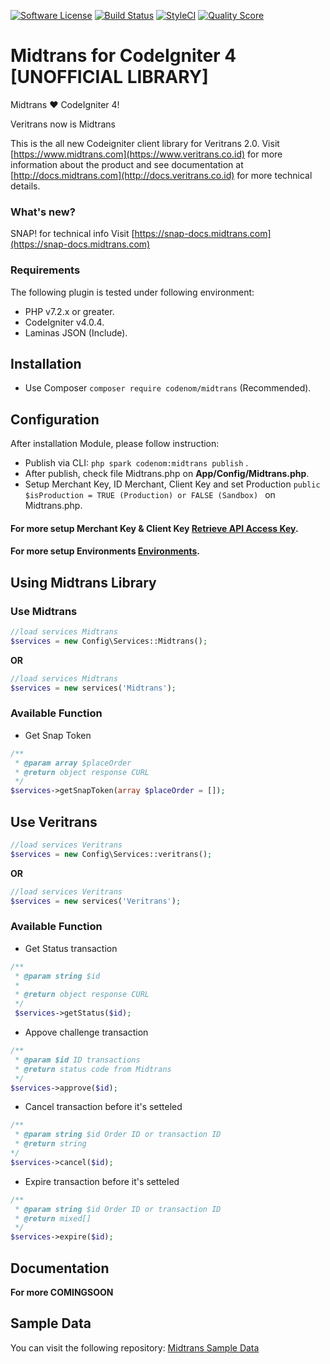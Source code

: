 [![Software License](https://img.shields.io/badge/license-MIT-brightgreen.svg?style=flat-square)](LICENSE.md)
[![Build Status](https://scrutinizer-ci.com/g/codenomdev/codeigniter4-midtrans/badges/build.png?b=master)](https://scrutinizer-ci.com/g/codenomdev/codeigniter4-midtrans/build-status/master)
[![StyleCI](https://github.styleci.io/repos/314207113/shield?branch=master)](https://github.styleci.io/repos/314207113?branch=master)
[![Quality Score](https://img.shields.io/scrutinizer/g/codenomdev/codeigniter4-midtrans.svg?style=flat-square)](https://scrutinizer-ci.com/g/codenomdev/codeigniter4-midtrans)

# Midtrans for CodeIgniter 4 [UNOFFICIAL LIBRARY]
 Midtrans :heart: CodeIgniter 4!

 Veritrans now is Midtrans

This is the all new Codeigniter client library for Veritrans 2.0. Visit [https://www.midtrans.com](https://www.veritrans.co.id) for more information about the product and see documentation at [http://docs.midtrans.com](http://docs.veritrans.co.id) for more technical details. 

### What's new?
SNAP! for technical info Visit [https://snap-docs.midtrans.com](https://snap-docs.midtrans.com)

### Requirements
The following plugin is tested under following environment:
* PHP v7.2.x or greater.
* CodeIgniter v4.0.4.
* Laminas JSON (Include).

## Installation
* Use Composer ``` composer require codenom/midtrans ``` (Recommended).

## Configuration
After installation Module, please follow instruction:
* Publish via CLI: ``` php spark codenom:midtrans publish ``` .
* After publish, check file Midtrans.php on **App/Config/Midtrans.php**.
* Setup Merchant Key, ID Merchant, Client Key and set Production ```public $isProduction = TRUE (Production) or FALSE (Sandbox) ``` on Midtrans.php.

#### For more setup Merchant Key & Client Key [Retrieve API Access Key](https://docs.midtrans.com/en/midtrans-account/overview?id=retrieving-api-access-keys).

#### For more setup Environments [Environments](https://docs.midtrans.com/en/midtrans-account/overview?id=switching-environment).

## Using Midtrans Library

### Use Midtrans
```php
//load services Midtrans
$services = new Config\Services::Midtrans();
```

**OR**

```php
//load services Midtrans
$services = new services('Midtrans');
```

### Available Function
* Get Snap Token
```php
/**
 * @param array $placeOrder
 * @return object response CURL
 */
$services->getSnapToken(array $placeOrder = []);
```

## Use Veritrans
```php
//load services Veritrans
$services = new Config\Services::veritrans();
```

**OR**

```php
//load services Veritrans
$services = new services('Veritrans');
```

### Available Function
* Get Status transaction
```php
/**
 * @param string $id
 *
 * @return object response CURL
 */
 $services->getStatus($id);
```

* Appove challenge transaction
```php
/**
 * @param $id ID transactions
 * @return status code from Midtrans
 */
$services->approve($id);
```

* Cancel transaction before it's setteled
```php
/**
 * @param string $id Order ID or transaction ID
 * @return string
*/
$services->cancel($id);
```

* Expire transaction before it's setteled
```php
/**
 * @param string $id Order ID or transaction ID
 * @return mixed[]
 */
$services->expire($id);
```
## Documentation
**For more COMINGSOON**

## Sample Data
You can visit the following repository: [Midtrans Sample Data](https://github.com/codenomdev/midtrans-sample-data)